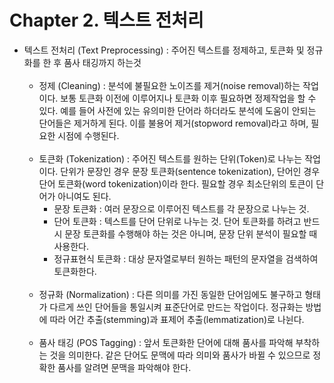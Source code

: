 # Chapter 2. 텍스트 전처리

- 텍스트 전처리 (Text Preprocessing) : 주어진 텍스트를 정제하고, 토큰화 및 정규화를 한 후 품사 태깅까지 하는것 <br><br>
  - 정제 (Cleaning) : 분석에 불필요한 노이즈를 제거(noise removal)하는 작업이다. 보통 토큰화 이전에 이루어지나 토큰화 이후 필요하면 정제작업을 할 수 있다.
예를 들어 사전에 있는 유의미한 단어라 하더라도 분석에 도움이 안되는 단어들은 제거하게 된다. 이를 불용어 제거(stopword removal)라고 하며, 필요한 시점에 수행된다.
  <br><br>
  - 토큰화 (Tokenization) : 주어진 텍스트를 원하는 단위(Token)로 나누는 작업이다. 단위가 문장인 경우 문장 토큰화(sentence tokenization), 단어인 경우 단어 토큰화(word tokenization)이라 한다. 
필요할 경우 최소단위의 토큰이 단어가 아니여도 된다.
    - 문장 토큰화 : 여러 문장으로 이루어진 텍스트를 각 문장으로 나누는 것.
    - 단어 토큰화 : 텍스트를 단어 단위로 나누는 것. 단어 토큰화를 하려고 반드시 문장 토큰화를 수행해야 하는 것은 아니며, 문장 단위 분석이 필요할 때 사용한다.
    - 정규표현식 토큰화 : 대상 문자열로부터 원하는 패턴의 문자열을 검색하여 토큰화한다.
  <br><br>
  - 정규화 (Normalization) : 다른 의미를 가진 동일한 단어임에도 불구하고 형태가 다르게 쓰인 단어들을 통일시켜 표준단어로 만드는 작업이다. 
정규화는 방법에 따라 어간 추출(stemming)과 표제어 추출(lemmatization)로 나뉜다.
  <br><br>
  - 품사 태깅 (POS Tagging) : 앞서 토큰화한 단어에 대해 품사를 파악해 부착하는 것을 의미한다. 같은 단어도 문맥에 따라 의미와 품사가 바뀔 수 있으므로 정확한 품사를 알려면 문맥을 파악해야 한다.